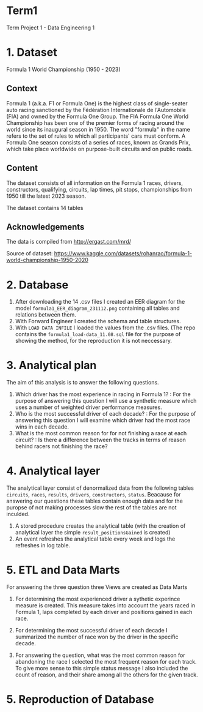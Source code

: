# Term1
 Term Project 1 - Data Engineering 1

# 1. Dataset
 Formula 1 World Championship (1950 - 2023)
## Context
 Formula 1 (a.k.a. F1 or Formula One) is the highest class of single-seater auto racing sanctioned by the Fédération Internationale de l'Automobile (FIA) and owned   by the Formula One Group. The FIA Formula One World Championship has been one of the premier forms of racing around the world since its inaugural season in 1950.    The word "formula" in the name refers to the set of rules to which all participants' cars must conform. A Formula One season consists of a series of races, known as Grands Prix, which take place worldwide on purpose-built circuits and on public roads.

## Content
 The dataset consists of all information on the Formula 1 races, drivers, constructors, qualifying, circuits, lap times, pit stops, championships from 1950 till the latest 2023 season.

The dataset contains 14 tables

## Acknowledgements
 The data is compiled from http://ergast.com/mrd/
 
 Source of dataset: https://www.kaggle.com/datasets/rohanrao/formula-1-world-championship-1950-2020

# 2. Database
 1. After downloading the 14 .csv files I created an EER diagram for the model `formula1_EER_diagram_231112.png` containing all tables and relations between them.
 2. With Forward Engineer I created the schema and table structures.
 3. With `LOAD DATA INFILE` I loaded the values from the .csv files. (The repo contains the `formula1_load-data_11.08.sql` file for the purpose of showing the method, for the reproduction it is not neccessary.

# 3. Analytical plan
The aim of this analysis is to answer the following questions.
1. Which driver has the most experience in racing in Formula 1? :
 For the purpose of answering this question I will use a synthetic measure which uses a number of weighted driver performance measures.
2. Who is the most successful driver of each decade? :
 For the purpose of answering this question I will examine which driver had the most race wins in each decade.
3. What is the most common reason for for not finishing a race at each circuit? :
 Is there a difference between the tracks in terms of reason behind racers not finishing the race?
 
# 4. Analytical layer
The analytical layer consist of denormalized data from the following tables `circuits`, `races`, `results`, `drivers`, `constructors`, `status`. Beacause for answering our questions these tables contain enough data and for the puropse of not making processes slow the rest of the tables are not inculded.
1. A stored procedure creates the analytical table (with the creation of analytical layer the simple `result_positionsGained` is created)
2. An event refreshes the analytical table every week and logs the refreshes in log table.

# 5. ETL and Data Marts
For answering the three question three Views are created as Data Marts

1. For determining the most experienced driver a sythetic experince measure is created. This measure takes into account the years raced in Formula 1, laps completed by each driver and positions gained in each race.

2. For determining the most successful driver of each decade I summarized the number of race won by the driver in the specific decade.

3. For answering the question, what was the most common reason for abandoning the race I selected the most frequent reason for each track. To give more sense to this simple status message I also included the count of reason, and their share among all the others for the given track.

# 5. Reproduction of Database
     
 
